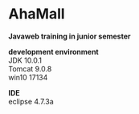 # AhaMall
**Javaweb training in junior semester**

**development environment**</br>
JDK 10.0.1</br>
Tomcat 9.0.8</br>
win10 17134<br>

**IDE**</br>
eclipse 4.7.3a

